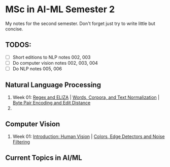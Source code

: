 # MSc in AI-ML Semester 2

My notes for the second semester. Don't forget just try to write little but concise.

## TODOS:
- [ ] Short editions to NLP notes 002, 003
- [ ] Do computer vision notes 002, 003, 004
- [ ] Do NLP notes 005, 006

## Natural Language Processing
1. Week 01: [Regex and ELIZA](nlp/001_nlp_regex.md) | [Words, Corpora, and Text Normalization](nlp/002_nlp_text_normalization.md) | [Byte Pair Encoding and Edit Distance](nlp/003_nlp_byte_pair_edit_distance.md)
2. 

## Computer Vision

1. Week 01: [Introduction: Human Vision](computer_vision/001_cv_human_vision.md) | [Colors, Edge Detectors and Noise Filtering]()

## Current Topics in AI/ML